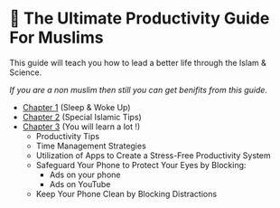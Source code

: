 # 📗 The Ultimate Productivity Guide For Muslims

This guide will teach you how to lead a better life through the Islam & Science.

*If you are a non muslim then still you can get benifits from this guide.*

- [Chapter 1](./chapters/Chapter-1.md) (Sleep & Woke Up)
- [Chapter 2](/chapters/Chapter-2.md) (Special Islamic Tips)
- [Chapter 3](/chapters/Chapter-3.md) (You will learn a lot !)
	- Productivity Tips
	- Time Management Strategies
	- Utilization of Apps to Create a Stress-Free Productivity System
	- Safeguard Your Phone to Protect Your Eyes by Blocking:
		- Ads on your phone
		- Ads on YouTube
	- Keep Your Phone Clean by Blocking Distractions